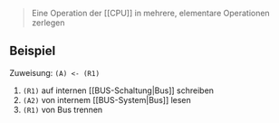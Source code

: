 > Eine Operation der [[CPU]] in mehrere, elementare Operationen zerlegen
## Beispiel
Zuweisung: `(A) <- (R1)`
1. `(R1)` auf internen [[BUS-Schaltung|Bus]] schreiben
2. `(A2)` von internem [[BUS-System|Bus]] lesen
3. `(R1)` von Bus trennen

